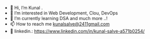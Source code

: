 - 👋 Hi, I’m Kunal .
- 👀 I’m interested in Web Development, Clou, DevOps
- 🌱 I’m currently learning DSA and much more ..!
- 📫 How to reach me kunalsalve@2411gmail.com
- 🤝 linkedin.: https://www.linkedin.com/in/kunal-salve-a571b0254/
<!---
kunalsalve2411/kunalsalve2411 is a ✨ special ✨ repository because its `README.md` (this file) appears on your GitHub profile.
You can click the Preview link to take a look at your changes.
--->
